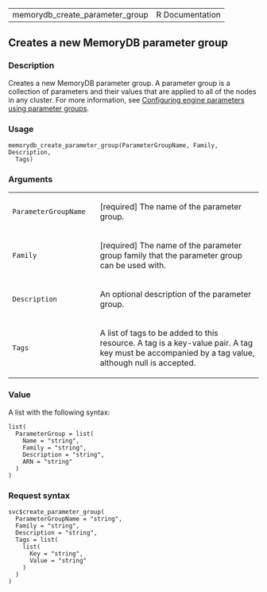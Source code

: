 <table style="width: 100%;">
<tbody>
<tr class="odd">
<td>memorydb_create_parameter_group</td>
<td style="text-align: right;">R Documentation</td>
</tr>
</tbody>
</table>

## Creates a new MemoryDB parameter group

### Description

Creates a new MemoryDB parameter group. A parameter group is a
collection of parameters and their values that are applied to all of the
nodes in any cluster. For more information, see [Configuring engine
parameters using parameter
groups](https://docs.aws.amazon.com/memorydb/latest/devguide/parametergroups.html).

### Usage

    memorydb_create_parameter_group(ParameterGroupName, Family, Description,
      Tags)

### Arguments

<table>
<colgroup>
<col style="width: 35%" />
<col style="width: 65%" />
</colgroup>
<tbody>
<tr class="odd">
<td><code
id="memorydb_create_parameter_group_:_ParameterGroupName">ParameterGroupName</code></td>
<td><p>[required] The name of the parameter group.</p></td>
</tr>
<tr class="even">
<td><code
id="memorydb_create_parameter_group_:_Family">Family</code></td>
<td><p>[required] The name of the parameter group family that the
parameter group can be used with.</p></td>
</tr>
<tr class="odd">
<td><code
id="memorydb_create_parameter_group_:_Description">Description</code></td>
<td><p>An optional description of the parameter group.</p></td>
</tr>
<tr class="even">
<td><code id="memorydb_create_parameter_group_:_Tags">Tags</code></td>
<td><p>A list of tags to be added to this resource. A tag is a key-value
pair. A tag key must be accompanied by a tag value, although null is
accepted.</p></td>
</tr>
</tbody>
</table>

### Value

A list with the following syntax:

    list(
      ParameterGroup = list(
        Name = "string",
        Family = "string",
        Description = "string",
        ARN = "string"
      )
    )

### Request syntax

    svc$create_parameter_group(
      ParameterGroupName = "string",
      Family = "string",
      Description = "string",
      Tags = list(
        list(
          Key = "string",
          Value = "string"
        )
      )
    )
